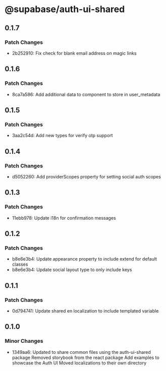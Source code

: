 # @supabase/auth-ui-shared

## 0.1.7

### Patch Changes

- 2b252910: Fix check for blank email address on magic links

## 0.1.6

### Patch Changes

- 8ca7a586: Add additional data to component to store in user_metadata

## 0.1.5

### Patch Changes

- 3aa2c54d: Add new types for verify otp support

## 0.1.4

### Patch Changes

- d5052260: Add providerScopes property for setting social auth scopes

## 0.1.3

### Patch Changes

- 11ebb978: Update i18n for confirmation messages

## 0.1.2

### Patch Changes

- b8e6e3b4: Update appearance property to include extend for default classes
- b8e6e3b4: Update social layout type to only include keys

## 0.1.1

### Patch Changes

- 0d794741: Update shared en localization to include templated variable

## 0.1.0

### Minor Changes

- 1349aa6: Updated to share common files using the auth-ui-shared package
  Removed storybook from the react package
  Add examples to showcase the Auth UI
  Moved localizations to their own directory
